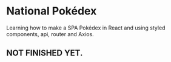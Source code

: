 # National Pokédex

Learning how to make a SPA Pokédex in React and using styled components, api, router and Axios.

## NOT FINISHED YET.


